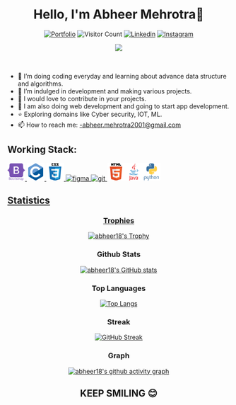 <h1 align="center">Hello, I'm Abheer Mehrotra👋</h1> 

<div align = "center">
 
[![Portfolio](https://img.shields.io/website?color=blue&label=Portfolio&style=flat&up_message=Online&url=https://www.facebook.com)](https://abheer18.github.io/MY_portfolio/)
![Visitor Count](https://komarev.com/ghpvc/?username=abheer18&color=blue&logo=flat)
[![Linkedin](https://img.shields.io/badge/abheer18-black?style=flat&logo=Linkedin&logoColor=blue&link=https://in.linkedin.com/in/abheer-mehrotra-684a90201)](https://in.linkedin.com/in/abheer-mehrotra-684a90201)
[![Instagram](https://img.shields.io/badge/abheer18-black?style=flat&logo=Instagram&logoColor=pink&link=https:https:https:/www.instagram.com/sbajaj_02/)](https://www.instagram.com/abheer.mehrotra18/?hl=en)
</div>

<p align="center" ><img 
 src="https://user-images.githubusercontent.com/22797857/90096358-dba16400-dd54-11ea-8e44-e181ada72661.gif" width="40%"/></p>
<br/>

- 🔭 I’m doing coding everyday and learning about advance data structure and algorithms.
- 🌱 I’m indulged in development and making various projects.
- 👯 I would love to contribute in your projects.
- 🎈  I am also doing web development and going to start app development.
- ⭐  Exploring domains like Cyber security, IOT, ML.
- 📫 How to reach me: <a href="abheer.mehrotra2001@gmail.com">-abheer.mehrotra2001@gmail.com</a>


## Working Stack:


   <p align="left"> <a href="https://getbootstrap.com" target="_blank"> <img src="https://raw.githubusercontent.com/devicons/devicon/master/icons/bootstrap/bootstrap-plain-wordmark.svg" alt="bootstrap" width="40" height="40"/> </a> <a href="https://www.cprogramming.com/" target="_blank"> <img src="https://raw.githubusercontent.com/devicons/devicon/master/icons/c/c-original.svg" alt="c" width="40" height="40"/> </a> <a href="https://www.w3schools.com/css/" target="_blank"> <img src="https://raw.githubusercontent.com/devicons/devicon/master/icons/css3/css3-original-wordmark.svg" alt="css3" width="40" height="40"/> </a> <a href="https://www.figma.com/" target="_blank"> <img src="https://www.vectorlogo.zone/logos/figma/figma-icon.svg" alt="figma" width="40" height="40"/> </a> <a href="https://git-scm.com/" target="_blank"> <img src="https://www.vectorlogo.zone/logos/git-scm/git-scm-icon.svg" alt="git" width="40" height="40"/> </a> <a href="https://www.w3.org/html/" target="_blank"> <img src="https://raw.githubusercontent.com/devicons/devicon/master/icons/html5/html5-original-wordmark.svg" alt="html5" width="40" height="40"/><img src="https://raw.githubusercontent.com/devicons/devicon/master/icons/java/java-original-wordmark.svg" alt="java" width="40" height="40"><img src="https://raw.githubusercontent.com/devicons/devicon/master/icons/python/python-original-wordmark.svg" alt="java" width="40" height="40"/ 
   

<br/>

## Statistics

<div align="center">
  
  ### Trophies

  [![abheer18's Trophy](https://github-profile-trophy.vercel.app/?username=abheer18&row=1&column=7&margin-w=5&no-frame=true&theme=dracula)](https://github-profile-trophy.vercel.app/?username=sanchitbajaj02&row=1&column=7&margin-w=5&no-frame=true&theme=dracula)

  ### Github Stats

  [![abheer18's GitHub stats](https://github-readme-stats.vercel.app/api?username=abheer18&show_icons=true&count_private=true&include_all_commits=true&theme=dracula)](https://github.com/Sanchitbajaj02?tab=repositories)

  ### Top Languages

  [![Top Langs](https://github-readme-stats.vercel.app/api/top-langs/?username=abheer18&count_private=true&include_all_commits=true&layout=compact&theme=dracula)](https://github-readme-stats.vercel.app/api/top-langs/?username=sanchitbajaj02&count_private=true&include_all_commits=true&layout=compact&theme=dracula)

  ### Streak

  [![GitHub Streak](https://github-readme-streak-stats.herokuapp.com/?user=abheer18&theme=dracula)](https://git.io/streak-stats)

  ### Graph
  [![abheer18's github activity graph](https://activity-graph.herokuapp.com/graph?username=abheer18&theme=dracula)](https://activity-graph.herokuapp.com/graph?username=abheer18&theme=dracula)
 <h2>KEEP SMILING 😊</h2>
</div>

